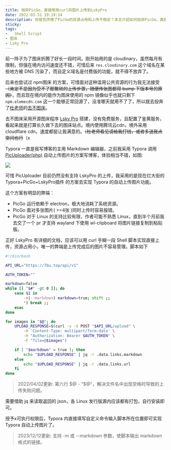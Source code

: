 ```yaml
---
title: 抛弃PicGo，直接使用curl将图片上传到LskyPro
date: 2022-03-31 19:19:14
description: 你是否厌倦了PicGo的资源占用和上传不稳定？本文介绍如何抛弃PicGo，直接使用curl命令行工具将图片上传到LskyPro图床。通过简单的Shell脚本，你可以实现高效、低资源占用的图片上传方案，完美适配Typora编辑器自动上传功能。文章详细解析了脚本的编写思路、参数配置以及如何与Typora集成，还解决了文件名空格等常见问题。无论你是Linux用户还是追求极致效率的开发者，这个轻量级上传方案都能提升你的写作体验。
sticky:
tags:
-	Shell Script
- 图床
- Lsky Pro
---
```


前一阵子为了图床折腾了好长一段时间。刚开始用的是 cloudinary，虽然每月有限制，但强在境内访问速度还不错，可惜后来 `res.cloudinary.com` 这个域名在某些地方被 DNS 污染了，而自定义域名是付费版的功能，就不得不放弃了。

后来也尝试过 npm图床 的方案，可惜面对这种滥用公共资源的行为我无法接受~~（肯定不是因为受不了那繁琐的上传步骤，随便传张图都得 bump 下版本号的原因）~~，而且现在境内的能作为图床使用的 npm 镜像似乎也就只剩下 `npm.elemecdn.com` 这一个能够正常回源了，没准哪天就用不了了，所以就去投奔了[杜老师](https://dusays.com/)的[去不图床](https://7bu.top/)。

去不图床采用开源图床程序 [Lsky Pro](https://www.lsky.pro/) 搭建，没有免费服务，且配置了鉴黄服务，看起来就是打算长久做下去的图床站点。境内使用腾讯云cdn，境外采用 cloudflare cdn，速度都挺让我满意的。~~（杜老师看见请给我打钱，或者多送我点空间也行~~（x

Typora 一直是我写博客的主用 Markdown 编辑器，之前我采用 Typora 调用 [PicUploader(php)](https://github.com/xiebruce/PicUploader) 自动上传图片的方案写博客，体验相当不错，如图: 

![](https://static.031130.xyz/uploads/2024/08/12/62f3b881e3c4c.gif)

可惜 PicUploader 目前仍然没有支持 LskyPro 的上传，我采用的是现在烂大街的 Typora+PicGo+LskyPro插件 的方案去实现 Typora 的自动上传图片功能。

这个方案有明显的弊端：

- PicGo 运行依赖于 electron，极大地消耗了系统资源。
- PicGo 面对多张图片( >=4张 )同时上传时容易报错。
- PicGo 对于 Linux 的支持比较有限，作者可能不熟悉 Linux，直到半个月前我去交了一个 pr 才支持 wayland 下使用 wl-clipboard 将图片链接复制到粘贴版。

正好 LskyPro 有详细的文档，应该可以用 curl 手糊一段 Shell 脚本实现直接上传，资源占用小，唯一的弊端是上传完成后的图片不容易管理。脚本如下

```bash
#!/bin/bash

API_URL="https://7bu.top/api/v1"

AUTH_TOKEN=""

markdown=false
while [[ "$#" -gt 0 ]]; do
    case $1 in
        -m|--markdown) markdown=true; shift ;;
        *) break ;;
    esac
done

for images in "$@"; do
    UPLOAD_RESPONSE=$(curl -s -X POST "$API_URL/upload" \
        -H 'Content-Type: multipart/form-data' \
        -H "Authorization: Bearer $AUTH_TOKEN" \
        -F "file=@$images")

    if [ "$markdown" = true ]; then
        echo "$UPLOAD_RESPONSE" | jq -r .data.links.markdown
    else
        echo "$UPLOAD_RESPONSE" | jq -r .data.links.url
    fi
done
```

> 2022/04/02更新: 第六行 $@ - "$@"，解决文件名中出现空格时导致的上传失败问题。

需要借助 jq 来读取返回的 json，各 Linux 发行版源内应该都有打包，自行安装即可。

授予x可执行权限后，Typora 内直接填写自定义命令输入脚本所在位置即可实现 Typora 自动上传图片了。

> 2023/12/12更新: 支持 -m 或 --markdown 参数，使脚本输出 markdown 格式的链接。
